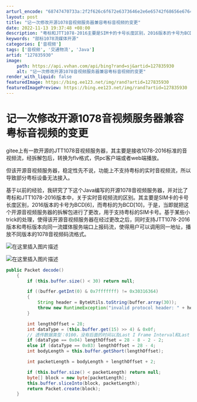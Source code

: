 ```yaml
---
arturl_encode: "68747470733a:2f2f626c6f672e6373646e2e6e65742f68656e6764656c612f:61727469636c652f64657461696c732f313237383335393330"
layout: post
title: "记一次修改开源1078音视频服务器兼容粤标音视频的变更"
date: 2022-11-13 19:37:48 +08:00
description: "粤标和JTT1078-2016主要是SIM卡的卡号长度区别，2016版本的卡号为BCD[6]，而粤标"
keywords: "部标1078流媒体开源"
categories: ['音视频']
tags: ['音视频', '交通物流', 'Java']
artid: "127835930"
image:
    path: https://api.vvhan.com/api/bing?rand=sj&artid=127835930
    alt: "记一次修改开源1078音视频服务器兼容粤标音视频的变更"
render_with_liquid: false
featuredImage: https://bing.ee123.net/img/rand?artid=127835930
featuredImagePreview: https://bing.ee123.net/img/rand?artid=127835930
---
```


# 记一次修改开源1078音视频服务器兼容粤标音视频的变更

gitee上有一款开源的JTT1078音视频服务器，其主要是接收1078-2016标准的音视频流，经拆解包后，转换为flv格式，供pc客户端或者web端播放。
  
但该开源音视频服务器，稳定性先不说，功能上不支持粤标的实时音视频流，所以导致部分粤标设备无法接入。
  
基于以前的经验，我研究了下这个Java编写的开源1078音视频服务器，并对比了粤标和JTT1078-2016版本中，关于实时音视频流的区别。其主要是SIM卡的卡号长度区别，2016版本的卡号为BCD[6]，而粤标的为BCD[10]，于是，当即就把这个开源音视频服务器的拆解包进行了更改，用于支持粤标的SIM卡号。基于某些小trick的处理，使得该开源音视频服务器在经过更改之后，同时支持JTT1078-2016版本和粤标版本向同一流媒体服务端口上报码流，使得用户可以调用同一地址，播放不同版本的1078音视频码流格式。
  
![在这里插入图片描述](https://i-blog.csdnimg.cn/blog_migrate/ada0d08db42bd593a04117216ddb9649.png)
  
![在这里插入图片描述](https://i-blog.csdnimg.cn/blog_migrate/41b101622ddb48fbaa380b12f7c4f1f0.png)

```java
public Packet decode()
    {
        if (this.buffer.size() < 30) return null;

        if ((buffer.getInt(0) & 0x7fffffff) != 0x30316364)
        {
            String header = ByteUtils.toString(buffer.array(30));
            throw new RuntimeException("invalid protocol header: " + header);
        }

        int lengthOffset = 28;
        int dataType = (this.buffer.get(15) >> 4) & 0x0f;
        // 透传数据类型：0100，没有后面的时间以及Last I Frame Interval和Last Frame Interval字段
        if (dataType == 0x04) lengthOffset = 28 - 8 - 2 - 2;
        else if (dataType == 0x03) lengthOffset = 28 - 4;
        int bodyLength = this.buffer.getShort(lengthOffset);

        int packetLength = bodyLength + lengthOffset + 2;

        if (this.buffer.size() < packetLength) return null;
        byte[] block = new byte[packetLength];
        this.buffer.sliceInto(block, packetLength);
        return Packet.create(block);
    }

```